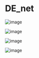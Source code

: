 # DE_net
![image](https://github.com/Ilya-Zhirukhin/DE_net/assets/99948155/c20b1eac-4190-43ee-b9ea-d9724fb03045)


![image](https://github.com/Ilya-Zhirukhin/DE_net/assets/99948155/5ffca76f-6c53-401e-a86c-aedc5da111a2)

![image](https://github.com/Ilya-Zhirukhin/DE_net/assets/99948155/2f3c0f0d-9558-483c-8d20-f2231e439b96)

![image](https://github.com/Ilya-Zhirukhin/DE_net/assets/99948155/4354b776-ca96-4441-9aaf-0170445bfa5b)
